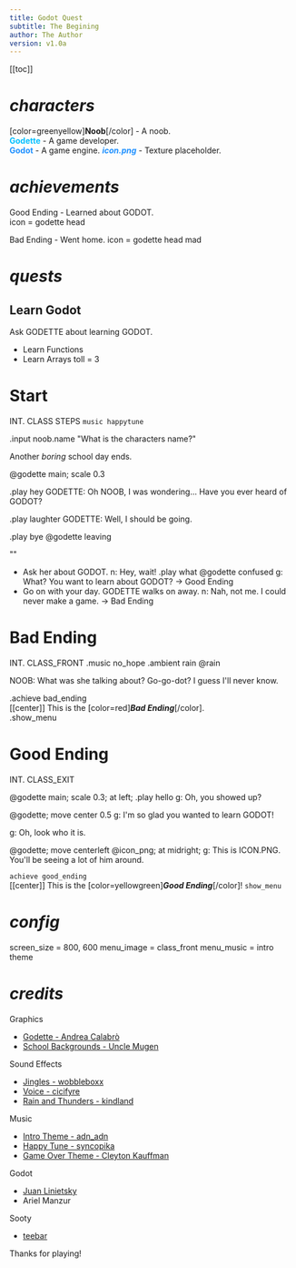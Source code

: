 ```yaml
---
title: Godot Quest
subtitle: The Begining
author: The Author
version: v1.0a
---
```

[[toc]]

# _characters_
[color=greenyellow]**Noob**[/color] - A noob.  
<font color=deepskyblue>**Godette**</font> - A game developer.  
<font color=dodgerblue>**Godot**</font> - A game engine.
<font color=dodgerblue>***icon.png***</font> - Texture placeholder.

# _achievements_
Good Ending - Learned about GODOT.  
    icon = godette head
    
Bad Ending - Went home.
    icon = godette head mad

# _quests_

## Learn Godot
Ask GODETTE about learning GODOT.
- Learn Functions
- Learn Arrays
    toll = 3

# Start
INT. CLASS STEPS
`music happytune`

.input noob.name "What is the characters name?"

Another *boring* school day ends.

@godette main; scale 0.3

.play hey
GODETTE: Oh NOOB, I was wondering...
    Have you ever heard of GODOT?  

.play laughter
GODETTE: Well, I should be going.

.play bye
@godette leaving

""
- Ask her about GODOT.
    n: Hey, wait!
    .play what
    @godette confused
    g: What? You want to learn about GODOT?
    -> Good Ending
- Go on with your day.
    GODETTE walks on away.
    n: Nah, not me. I could never make a game.
    -> Bad Ending

# Bad Ending
INT. CLASS_FRONT
.music no_hope
.ambient rain
@rain

NOOB: What was she talking about?
    Go-go-dot?
    I guess I'll never know.

.achieve bad_ending  
[[center]] This is the [color=red]***Bad Ending***[/color].  
.show_menu

# Good Ending
INT. CLASS_EXIT

@godette main; scale 0.3; at left;
.play hello
g: Oh, you showed up?

@godette; move center 0.5
g: I'm so glad you wanted to learn GODOT!

g: Oh, look who it is.

@godette; move centerleft
@icon_png; at midright;
g: This is ICON.PNG. You'll be seeing a lot of him around.

`achieve good_ending`  
[[center]] This is the [color=yellowgreen]***Good Ending***[/color]!
`show_menu`

# _config_
screen_size = 800, 600
menu_image = class_front
menu_music = intro theme

# _credits_
Graphics
- [Godette - Andrea Calabrò](https://github.com/godotengine/godot-design/tree/master/godette)
- [School Backgrounds - Uncle Mugen](https://alte.itch.io/uncle-mugens-school)

Sound Effects
- [Jingles - wobbleboxx](http://wobbleboxx.com/) <!-- https://opengameart.org/content/level-up-power-up-coin-get-13-sounds -->
- [Voice - cicifyre](https://opengameart.org/users/cicifyre)
- [Rain and Thunders - kindland](https://opengameart.org/users/kindland)

Music
- [Intro Theme - adn_adn](https://opengameart.org/users/adnadn)
- [Happy Tune - syncopika](https://opengameart.org/users/syncopika)
- [Game Over Theme - Cleyton Kauffman](https://soundcloud.com/cleytonkauffman) <!-- https://opengameart.org/content/game-over-theme -->

Godot
- [Juan Linietsky](https://github.com/reduz)
- Ariel Manzur

Sooty
- [teebar](https://github.com/teebarjunk)

Thanks for playing!
